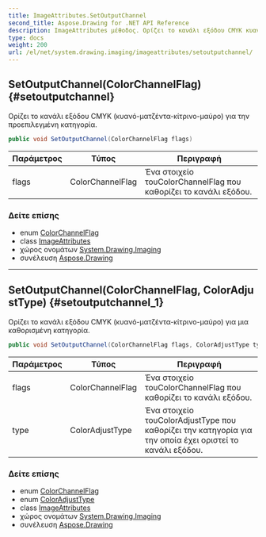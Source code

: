 ```yaml
---
title: ImageAttributes.SetOutputChannel
second_title: Aspose.Drawing for .NET API Reference
description: ImageAttributes μέθοδος. Ορίζει το κανάλι εξόδου CMYK κυανόματζέντακίτρινομαύρο για την προεπιλεγμένη κατηγορία.
type: docs
weight: 200
url: /el/net/system.drawing.imaging/imageattributes/setoutputchannel/
---
```

## SetOutputChannel(ColorChannelFlag) {#setoutputchannel}

Ορίζει το κανάλι εξόδου CMYK (κυανό-ματζέντα-κίτρινο-μαύρο) για την προεπιλεγμένη κατηγορία.

```csharp
public void SetOutputChannel(ColorChannelFlag flags)
```

| Παράμετρος | Τύπος | Περιγραφή |
| --- | --- | --- |
| flags | ColorChannelFlag | Ένα στοιχείο τουColorChannelFlag που καθορίζει το κανάλι εξόδου. |

### Δείτε επίσης

* enum [ColorChannelFlag](../../colorchannelflag/)
* class [ImageAttributes](../)
* χώρος ονομάτων [System.Drawing.Imaging](../../imageattributes/)
* συνέλευση [Aspose.Drawing](../../../)

---

## SetOutputChannel(ColorChannelFlag, ColorAdjustType) {#setoutputchannel_1}

Ορίζει το κανάλι εξόδου CMYK (κυανό-ματζέντα-κίτρινο-μαύρο) για μια καθορισμένη κατηγορία.

```csharp
public void SetOutputChannel(ColorChannelFlag flags, ColorAdjustType type)
```

| Παράμετρος | Τύπος | Περιγραφή |
| --- | --- | --- |
| flags | ColorChannelFlag | Ένα στοιχείο τουColorChannelFlag που καθορίζει το κανάλι εξόδου. |
| type | ColorAdjustType | Ένα στοιχείο τουColorAdjustType που καθορίζει την κατηγορία για την οποία έχει οριστεί το κανάλι εξόδου. |

### Δείτε επίσης

* enum [ColorChannelFlag](../../colorchannelflag/)
* enum [ColorAdjustType](../../coloradjusttype/)
* class [ImageAttributes](../)
* χώρος ονομάτων [System.Drawing.Imaging](../../imageattributes/)
* συνέλευση [Aspose.Drawing](../../../)



